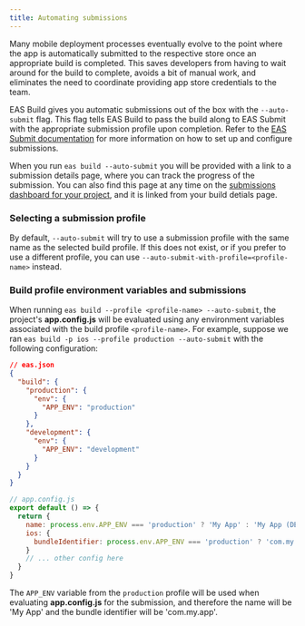 ```yaml
---
title: Automating submissions
---
```


Many mobile deployment processes eventually evolve to the point where the app is automatically submitted to the respective store once an appropriate build is completed. This saves developers from having to wait around for the build to complete, avoids a bit of manual work, and eliminates the need to coordinate providing app store credentials to the team.

EAS Build gives you automatic submissions out of the box with the `--auto-submit` flag. This flag tells EAS Build to pass the build along to EAS Submit with the appropriate submission profile upon completion. Refer to the [EAS Submit documentation](/submit/introduction) for more information on how to set up and configure submissions.

When you run `eas build --auto-submit` you will be provided with a link to a submission details page, where you can track the progress of the submission. You can also find this page at any time on the [submissions dashboard for your project](https://expo.dev/accounts/[account]/projects/[project]/submissions), and it is linked from your build detials page.

### Selecting a submission profile

By default, `--auto-submit` will try to use a submission profile with the same name as the selected build profile. If this does not exist, or if you prefer to use a different profile, you can use `--auto-submit-with-profile=<profile-name>` instead.

### Build profile environment variables and submissions

When running `eas build --profile <profile-name> --auto-submit`, the project's **app.config.js** will be evaluated using any environment variables associated with the build profile `<profile-name>`. For example, suppose we ran `eas build -p ios --profile production --auto-submit` with the following configuration:

```json
// eas.json
{
  "build": {
    "production": {
      "env": {
        "APP_ENV": "production"
      }
    },
    "development": {
      "env": {
        "APP_ENV": "development"
      }
    }
  }
}
```

```js
// app.config.js
export default () => {
  return {
    name: process.env.APP_ENV === 'production' ? 'My App' : 'My App (DEV)',
    ios: {
      bundleIdentifier: process.env.APP_ENV === 'production' ? 'com.my.app' : 'com.my.app-dev'
    }
    // ... other config here
  }
}
```

The `APP_ENV` variable from the `production` profile will be used when evaluating **app.config.js** for the submission, and therefore the name will be 'My App' and the bundle identifier will be 'com.my.app'.

